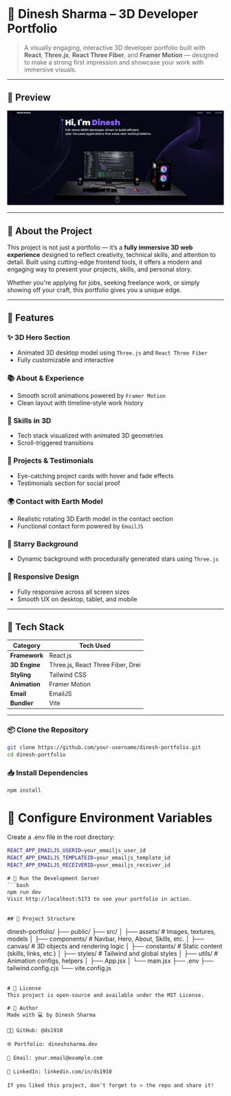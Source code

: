 # 🚀 Dinesh Sharma – 3D Developer Portfolio

> A visually engaging, interactive 3D developer portfolio built with **React**, **Three.js**, **React Three Fiber**, and **Framer Motion** — designed to make a strong first impression and showcase your work with immersive visuals.

---

## 📸 Preview

<p align="center">
  <img src="src/assets/preview.jpg" width="800" alt="Portfolio Preview" />
</p>

---

## 📖 About the Project

This project is not just a portfolio — it’s a **fully immersive 3D web experience** designed to reflect creativity, technical skills, and attention to detail. Built using cutting-edge frontend tools, it offers a modern and engaging way to present your projects, skills, and personal story.

Whether you're applying for jobs, seeking freelance work, or simply showing off your craft, this portfolio gives you a unique edge.

---

## 🔋 Features

### ✨ 3D Hero Section
- Animated 3D desktop model using `Three.js` and `React Three Fiber`
- Fully customizable and interactive

### 📚 About & Experience
- Smooth scroll animations powered by `Framer Motion`
- Clean layout with timeline-style work history

### 🧠 Skills in 3D
- Tech stack visualized with animated 3D geometries
- Scroll-triggered transitions

### 💼 Projects & Testimonials
- Eye-catching project cards with hover and fade effects
- Testimonials section for social proof

### 🌍 Contact with Earth Model
- Realistic rotating 3D Earth model in the contact section
- Functional contact form powered by `EmailJS`

### 🌌 Starry Background
- Dynamic background with procedurally generated stars using `Three.js`

### 📱 Responsive Design
- Fully responsive across all screen sizes
- Smooth UX on desktop, tablet, and mobile

---

## 🧱 Tech Stack

| Category         | Tech Used                         |
|------------------|-----------------------------------|
| **Framework**    | React.js                          |
| **3D Engine**     | Three.js, React Three Fiber, Drei |
| **Styling**      | Tailwind CSS                      |
| **Animation**    | Framer Motion                     |
| **Email**        | EmailJS                           |
| **Bundler**      | Vite                              |

---

### 📦 Clone the Repository

```bash
git clone https://github.com/your-username/dinesh-portfolio.git
cd dinesh-portfolio

```
### 📥 Install Dependencies

```bash
npm install

```
# 🔐 Configure Environment Variables
Create a .env file in the root directory:

```bash
REACT_APP_EMAILJS_USERID=your_emailjs_user_id
REACT_APP_EMAILJS_TEMPLATEID=your_emailjs_template_id
REACT_APP_EMAILJS_RECEIVERID=your_emailjs_receiver_id
```

```
# 🚀 Run the Development Server
```bash
npm run dev
Visit http://localhost:5173 to see your portfolio in action.


```


```
## 📁 Project Structure

```
dinesh-portfolio/
├── public/
├── src/
│   ├── assets/          # Images, textures, models
│   ├── components/      # Navbar, Hero, About, Skills, etc.
│   ├── canvas/          # 3D objects and rendering logic
│   ├── constants/       # Static content (skills, links, etc.)
│   ├── styles/          # Tailwind and global styles
│   ├── utils/           # Animation configs, helpers
│   ├── App.jsx
│   └── main.jsx
├── .env
├── tailwind.config.cjs
└── vite.config.js
```

# 📄 License
This project is open-source and available under the MIT License.

```


```
# 🙌 Author
Made with 💻 by Dinesh Sharma

🧑‍💻 GitHub: @ds1910

🌐 Portfolio: dineshsharma.dev

📧 Email: your.email@example.com

💼 LinkedIn: linkedin.com/in/ds1910

If you liked this project, don't forget to ⭐️ the repo and share it!

